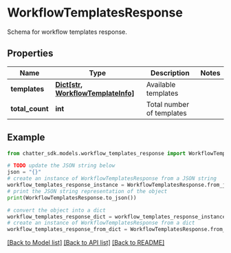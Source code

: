 # WorkflowTemplatesResponse

Schema for workflow templates response.

## Properties

Name | Type | Description | Notes
------------ | ------------- | ------------- | -------------
**templates** | [**Dict[str, WorkflowTemplateInfo]**](WorkflowTemplateInfo.md) | Available templates | 
**total_count** | **int** | Total number of templates | 

## Example

```python
from chatter_sdk.models.workflow_templates_response import WorkflowTemplatesResponse

# TODO update the JSON string below
json = "{}"
# create an instance of WorkflowTemplatesResponse from a JSON string
workflow_templates_response_instance = WorkflowTemplatesResponse.from_json(json)
# print the JSON string representation of the object
print(WorkflowTemplatesResponse.to_json())

# convert the object into a dict
workflow_templates_response_dict = workflow_templates_response_instance.to_dict()
# create an instance of WorkflowTemplatesResponse from a dict
workflow_templates_response_from_dict = WorkflowTemplatesResponse.from_dict(workflow_templates_response_dict)
```
[[Back to Model list]](../README.md#documentation-for-models) [[Back to API list]](../README.md#documentation-for-api-endpoints) [[Back to README]](../README.md)


